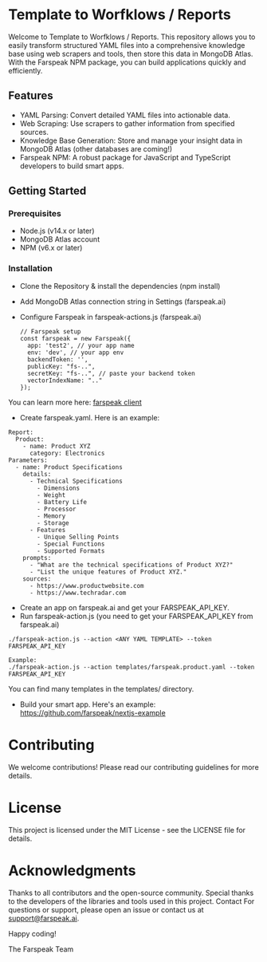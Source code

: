 # Template to Worfklows / Reports

Welcome to Template to Worfklows / Reports.
This repository allows you to easily transform structured YAML files into a comprehensive knowledge base using web scrapers and tools, then store this data in MongoDB Atlas. With the Farspeak NPM package, you can build applications quickly and efficiently.

## Features
* YAML Parsing: Convert detailed YAML files into actionable data.
* Web Scraping: Use scrapers to gather information from specified sources.
* Knowledge Base Generation: Store and manage your insight data in MongoDB Atlas (other databases are coming!)
* Farspeak NPM: A robust package for JavaScript and TypeScript developers to build smart apps.
  
## Getting Started

### Prerequisites
* Node.js (v14.x or later)
* MongoDB Atlas account
* NPM (v6.x or later)

### Installation
* Clone the Repository & install the dependencies (npm install)
* Add MongoDB Atlas connection string in Settings (farspeak.ai)
* Configure Farspeak in farspeak-actions.js (farspeak.ai)    

    ```
    // Farspeak setup
    const farspeak = new Farspeak({
      app: 'test2', // your app name
      env: 'dev', // your app env
      backendToken: '',
      publicKey: "fs-..",
      secretKey: "fs-..", // paste your backend token
      vectorIndexName: ".."
    });
    ```
You can learn more here: [farspeak client](https://github.com/farspeak/farspeak-js)  

* Create farspeak.yaml. Here is an example:

```
Report:
  Product: 
    - name: Product XYZ
      category: Electronics
Parameters:
  - name: Product Specifications
    details:
      - Technical Specifications
        - Dimensions
        - Weight
        - Battery Life
        - Processor
        - Memory
        - Storage
      - Features
        - Unique Selling Points
        - Special Functions
        - Supported Formats
    prompts:
      - "What are the technical specifications of Product XYZ?"
      - "List the unique features of Product XYZ."
    sources:
      - https://www.productwebsite.com
      - https://www.techradar.com
```
* Create an app on farspeak.ai and get your FARSPEAK_API_KEY. 
* Run farspeak-action.js (you need to get your FARSPEAK_API_KEY from farspeak.ai)

```
./farspeak-action.js --action <ANY YAML TEMPLATE> --token FARSPEAK_API_KEY

Example: 
./farspeak-action.js --action templates/farspeak.product.yaml --token FARSPEAK_API_KEY
```
You can find many templates in the templates/ directory.

* Build your smart app. Here's an example: https://github.com/farspeak/nextjs-example

# Contributing
We welcome contributions! Please read our contributing guidelines for more details.

# License
This project is licensed under the MIT License - see the LICENSE file for details.

# Acknowledgments
Thanks to all contributors and the open-source community.
Special thanks to the developers of the libraries and tools used in this project.
Contact
For questions or support, please open an issue or contact us at support@farspeak.ai.

Happy coding!

The Farspeak Team
